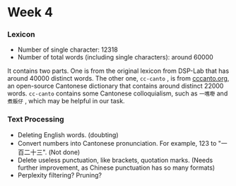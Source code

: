 # Week 4

### Lexicon

* Number of single character: 12318
* Number of total words \(including single characters\): around 60000

It contains two parts. One is from the original lexicon from DSP-Lab that has around 40000 distinct words. The other one, `cc-canto` , is from [cccanto.org](/cccanto.org), an open-source Cantonese dictionary that contains around distinct 22000 words. `cc-canto` contains some Cantonese colloquialism, such as `一嚿嘢` and `煮飯仔` , which may be helpful in our task.

### Text Processing

* Deleting English words. \(doubting\)
* Convert numbers into Cantonese pronunciation. For example, 123 to "一百二十三". \(Not done\)
* Delete useless punctuation, like brackets, quotation marks. \(Needs further improvement, as Chinese punctuation has so many formats\)
* Perplexity filtering? Pruning?



